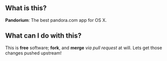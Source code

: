 ## What is this?

**Pandorium**: The best pandora.com app for OS X.

## What can I do with this?

This is **free** software; **fork**, and **merge** *via pull request* at will. Lets get those changes pushed upstream! 
